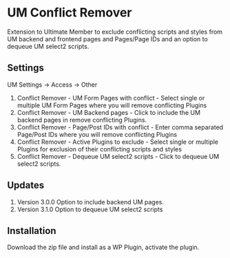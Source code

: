 # UM Conflict Remover
Extension to Ultimate Member to exclude conflicting scripts and styles from UM backend and frontend pages and Pages/Page IDs and an option to dequeue UM select2 scripts.

## Settings
UM Settings -> Access -> Other
1. Conflict Remover - UM Form Pages with conflict - Select single or multiple UM Form Pages where you will remove conflicting Plugins
2. Conflict Remover - UM Backend pages - Click to include the UM backend pages in remove conflicting Plugins.
3. Conflict Remover - Page/Post IDs with conflict - Enter comma separated Page/Post IDs where you will remove conflicting Plugins
4. Conflict Remover - Active Plugins to exclude - Select single or multiple Plugins for exclusion of their conflicting scripts and styles
5. Conflict Remover - Dequeue UM select2 scripts - Click to dequeue UM select2 scripts.

## Updates
1. Version 3.0.0 Option to include backend UM pages.
2. Version 3.1.0 Option to dequeue UM select2 scripts

## Installation
Download the zip file and install as a WP Plugin, activate the plugin.

